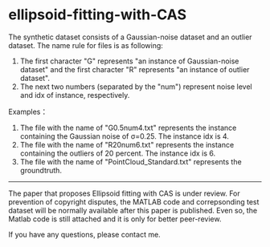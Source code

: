 # ellipsoid-fitting-with-CAS

The synthetic dataset consists of a Gaussian-noise dataset and an outlier dataset. The name rule for files is as following:
1) The first character "G" represents "an instance of Gaussian-noise dataset" and the first character "R" represents "an instance of outlier dataset". 
2) The next two numbers (separated by the "num") represent noise level and idx of instance, respectively. 

Examples：
1) The file with the name of "G0.5num4.txt" represents the instance containing the Gaussian noise of σ=0.25. The instance idx is 4. 
2) The file with the name of "R20num6.txt" represents the instance containing the outliers of 20 percent. The instance idx is 6.
3) The file with the name of "PointCloud_Standard.txt" represents the groundtruth.

----------------------------------------------------------------------------
The paper that proposes Ellipsoid fitting with CAS is under review. For prevention of copyright disputes, the MATLAB code and correpsonding test dataset will be normally available after this paper is published. Even so, the Matlab code is still attached and it is only for better peer-review. 

If you have any questions, please contact me.
